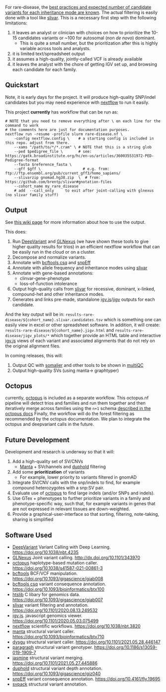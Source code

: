 For rare-disease, the [best practices and expected number of candidate variants for each inheritance mode are known](https://www.biorxiv.org/content/10.1101/2020.08.13.249532v3). The
actual filtering is easily done with a tool like [slivar](https://github.com/brentp/slivar/wiki/rare-disease). 
This is a necessary first step with the following limitations:

 1. it leaves an analyst or clinician with choices on how to prioritize the 10-15 candidates variants or ~100 for autosomal (non *de novo*) dominant.
    - This is quite a small number, but the prioritization after this is highly variable across tools and analysts.
 2. it is limited text/spreadsheet output
 3. it assumes a high-quality, jointly-called VCF is already available
 4. it leaves the analyst with the chore of getting IGV set up, and browsing each candidate for each family.


## Quickstart 

Note, it is early days for the project. It will produce high-quality SNP/indel candidates
but you may need experience with [nextflow](https://nextflow.io) to run it easily.

This project **currently** has workflow that can be run as:

```
# NOTE that you need to remove everything after \ on each line for the command to work
# the comments here are just for documentation purposes.
nextflow run -resume -profile slurm rare-disease.nf \
    -config nextflow.config \    # a starting config is included in this repo. adjust from there.
    --xams "/path/to/*/*.cram" \ # NOTE that this is a string glob
    --ped $pedigree_file \       # see: https://gatk.broadinstitute.org/hc/en-us/articles/360035531972-PED-Pedigree-format
    --fasta $reference_fasta \
    --gff $gff \                   # e.g. from: ftp://ftp.ensembl.org/pub/current_gff3/homo_sapiens/
    --slivarzip gnomad.hg38.zip  \  # from: https://github.com/brentp/slivar#gnotation-files
    --cohort_name my_rare_disease
    # add  --call_only     to exit after joint-calling with glnexus (no slivar family stuff)
```

## Output

See [this wiki page](https://github.com/brentp/rare-disease-wf/wiki/Workflow-Output) for more information about how to use the output.

This does:

 1. Run [DeepVariant](https://github.com/google/deepvariant) and [GLNexus](https://github.com/dnanexus-rnd/GLnexus) (we have shown these tools to give higher quality results for trios) in an efficient nextflow workflow that can be easily run in the cloud or on a cluster.
 1. Decompose and normalize variants.
 1. Annotate with [bcftools csq](https://www.ncbi.nlm.nih.gov/pmc/articles/PMC5870570/) and [snpEff](https://pcingola.github.io/SnpEff/adds/SnpEff_paper.pdf) 
 1. Annotate with allele frequency and inheritance modes using [slivar](https://github.com/brentp/slivar)
 1. Annotate with gene-based annotations:
    - clinvar-gene-phenotype
    - loss-of-function intolerance
 1. Output high-quality calls from [slivar](https://github.com/brentp/slivar) for recessive, dominant, x-linked, compound-het and other
    inheritance modes.
 1. Generates and links pre-made, standalone [igv.js](https://github.com/igvteam/igv.js)/[jigv](https://github.com/brentp/jigv) outputs for each candidate.

And the key output will be in: `results-rare-disease/${cohort_name}.slivar.candidates.tsv` which is something one can easily view in excel or other spreadsheet software.
In addition, it will create: `results-rare-disease/${cohort_name}.jigv.html` and `results-rare-disease/jigv_plots/*` which together provide an HTML table and interactive [igv.js](https://github.com/brentp/igvteam/igv.js) views of each variant and associated alignments that do not rely on the original alignment files.

In coming releases, this will:

 1. Output QC with [somalier](https://github.com/brentp/somalier) and other tools to be shown in [multiQC](https://multiQC.info)
 1. Output high-quality SVs (using manta-> graphtyper)

## Octopus

currently, [octopus](https://doi.org/10.1038/s41587-021-00861-3) is included as
a separate workflow. This octopus.nf pipeline will detect trios and families
and run them together and then iteratively merge across families using the
`n+1` schema [described in the octopus
docs](https://luntergroup.github.io/octopus/docs/guides/models/population)
Finally, the workflow will do the forest filtering as recommended by the
octopus documentation.
We plan to integrate the octopus and deepvariant calls in the future.


## Future Development

Development and research is underway so that it will:

 1. Add a high-quality set of SV/CNVs
    - [Manta](https://github.com/Illumina/manta) + SVchannels and [duphold](https://github.com/brentp/duphold) filtering
 1. Add some **prioritization** of variants
    - For example, lower priority to variants filtered in gnomAD
 1. Integrate SV/CNV calls with the snp/indels to find, for example compound heterozygotes with a snp:SV pair.
 1. Evaluate use of [octopus](https://github.com/luntergroup/octopus) to find large indels (and/or SNPs and indels).
 1. Use GTex + phenotypes to further prioritize variants in a family and phenotype-specific way, such that, for example
    variants in genes that are not expressed in relevant tissues are down-weighted.
 1. Provide a graphical-user-interface so that sorting, filtering, note-taking, sharing is simplified


## Software Used

+ [DeepVariant](https://github.com/google/deepvariant) Variant Calling with Deep Learning. https://doi.org/10.1038/nbt.4235
+ [GLNexus](https://github.com/dnanexus-rnd/GLnexus) Joint variant calling. http://dx.doi.org/10.1101/343970
+ [octopus](https://github.com/luntergroup/octopus) haplotype-based mutation caller. https://doi.org/10.1038/s41587-021-00861-3
+ [bcftools](https://github.com/samtools/bcftools) BCF/VCF manipulation. https://doi.org/10.1093/gigascience/giab008
+ [bcftools csq](https://github.com/samtools/bcftools) variant consequence annotation. https://doi.org/10.1093/bioinformatics/btx100
+ [htslib](https://github.com/samtools/htslib) C libary for genomics data. https://doi.org/10.1093/gigascience/giab007
+ [slivar](https://github.com/brentp/slivar) variant filtering and annotation. https://doi.org/10.1101/2020.08.13.249532
+ [igv.js](https://github.com/igvteam/igv.js/). javascript genomics viewer. https://doi.org/10.1101/2020.05.03.075499
+ [nextflow](https://nextflow.io/) scientific workflows. https://doi.org/10.1038/nbt.3820
+ [manta](https://github.com/Illumina/manta) structural variant caller. https://doi.org/10.1093/bioinformatics/btv710
+ [dysgu](https://github.com/kcleal/dysgu) structural variant caller. https://doi.org/10.1101/2021.05.28.446147 
+ [paragraph](https://github.com/Illumina/paragraph) structural variant genotyper. https://doi.org/10.1186/s13059-019-1909-7
+ [jasmine](https://github.com/mkirsche/Jasmine) structural variant merging. https://doi.org/10.1101/2021.05.27.445886
+ [duphold](https://github.com/brentp/duphold) structural variant depth annotation. https://doi.org/10.1093/gigascience/giz040
+ [snpEff](http://pcingola.github.io/SnpEff/) variant consequence annotation. https://doi.org/10.4161/fly.19695
+ [svpack](https://github.com/amwenger/svpack/) structural variant annotation.
